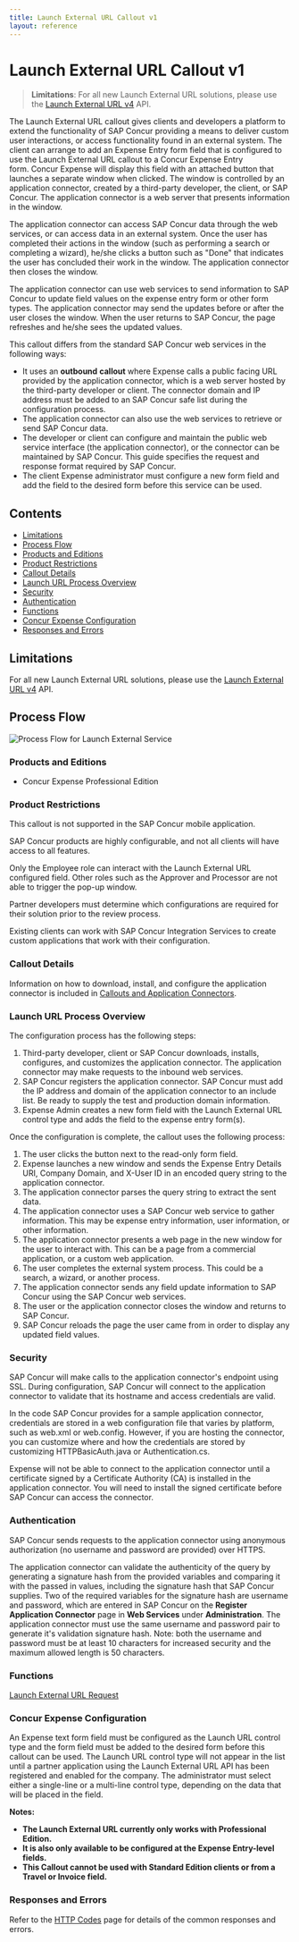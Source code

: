 ```yaml
---
title: Launch External URL Callout v1
layout: reference
---
```


# Launch External URL Callout v1

> **Limitations**: For all new Launch External URL solutions, please use the [Launch External URL v4](https://developer.concur.com/api-reference/callouts/v4.launch-external-url.html) API.

The Launch External URL callout gives clients and developers a platform to extend the functionality of SAP Concur providing a means to deliver custom user interactions, or access functionality found in an external system. The client can arrange to add an Expense Entry form field that is configured to use the Launch External URL callout to a Concur Expense Entry form. Concur Expense will display this field with an attached button that launches a separate window when clicked. The window is controlled by an application connector, created by a third-party developer, the client, or SAP Concur. The application connector is a web server that presents information in the window.

The application connector can access SAP Concur data through the web services, or can access data in an external system. Once the user has completed their actions in the window (such as performing a search or completing a wizard), he/she clicks a button such as "Done" that indicates the user has concluded their work in the window. The application connector then closes the window. 

The application connector can use web services to send information to SAP Concur to update field values on the expense entry form or other form types. The application connector may send the updates before or after the user closes the window. When the user returns to SAP Concur, the page refreshes and he/she sees the updated values.

This callout differs from the standard SAP Concur web services in the following ways:

* It uses an **outbound** **callout** where Expense calls a public facing URL provided by the application connector, which is a web server hosted by the third-party developer or client. The connector domain and IP address must be added to an SAP Concur safe list during the configuration process.  
* The application connector can also use the web services to retrieve or send SAP Concur data.
* The developer or client can configure and maintain the public web service interface (the application connector), or the connector can be maintained by SAP Concur. This guide specifies the request and response format required by SAP Concur.
* The client Expense administrator must configure a new form field and add the field to the desired form before this service can be used.

## Contents
* [Limitations](#limitations)
* [Process Flow](#process-flow)
* [Products and Editions](#products-editions)
* [Product Restrictions](#product-restrictions)
* [Callout Details](#concur-connect-callout-details)
* [Launch URL Process Overview](#launch-url-process-overview)
* [Security](#security)
* [Authentication](#authentication)
* [Functions](#functions)
* [Concur Expense Configuration](#concur-expense-config)
* [Responses and Errors](#responses-errors)

## <a name="limitations"></a>Limitations

For all new Launch External URL solutions, please use the [Launch External URL v4](https://developer.concur.com/api-reference/callouts/v4.launch-external-url.html) API.

## <a name="process-flow"></a>Process Flow

![Process Flow for Launch External Service](./launch-external-url.png)

### <a name="products-editions"></a>Products and Editions

* Concur Expense Professional Edition

### <a name="product-restrictions"></a>Product Restrictions

This callout is not supported in the SAP Concur mobile application.

SAP Concur products are highly configurable, and not all clients will have access to all features.

Only the Employee role can interact with the Launch External URL configured field. Other roles such as the Approver and Processor are not able to trigger the pop-up window.

Partner developers must determine which configurations are required for their solution prior to the review process.

Existing clients can work with SAP Concur Integration Services to create custom applications that work with their configuration.

### <a name="concur-connect-callout-details"></a>Callout Details

Information on how to download, install, and configure the application connector is included in [Callouts and Application Connectors](/api-reference/callouts/callouts-application-connectors.html).

### <a name="launch-url-process-overview"></a>Launch URL Process Overview

The configuration process has the following steps:

1. Third-party developer, client or SAP Concur downloads, installs, configures, and customizes the application connector. The application connector may make requests to the inbound web services.  
2. SAP Concur registers the application connector. SAP Concur must add the IP address and domain of the application connector to an include list. Be ready to supply the test and production domain information.  
3. Expense Admin creates a new form field with the Launch External URL control type and adds the field to the expense entry form(s).

Once the configuration is complete, the callout uses the following process:

1. The user clicks the button next to the read-only form field.
2. Expense launches a new window and sends the Expense Entry Details URI, Company Domain, and X-User ID in an encoded query string to the application connector.
3. The application connector parses the query string to extract the sent data.
4. The application connector uses a SAP Concur web service to gather information. This may be expense entry information, user information, or other information.
5. The application connector presents a web page in the new window for the user to interact with. This can be a page from a commercial application, or a custom web application.
6. The user completes the external system process. This could be a search, a wizard, or another process.
7. The application connector sends any field update information to SAP Concur using the SAP Concur web services.
8. The user or the application connector closes the window and returns to SAP Concur.
9. SAP Concur reloads the page the user came from in order to display any updated field values.

### <a name="security"></a>Security

SAP Concur will make calls to the application connector's endpoint using SSL. During configuration, SAP Concur will connect to the application connector to validate that its hostname and access credentials are valid.

In the code SAP Concur provides for a sample application connector, credentials are stored in a web configuration file that varies by platform, such as web.xml or web.config. However, if you are hosting the connector, you can customize where and how the credentials are stored by customizing HTTPBasicAuth.java or Authentication.cs.

Expense will not be able to connect to the application connector until a certificate signed by a Certificate Authority (CA) is installed in the application connector. You will need to install the signed certificate before SAP Concur can access the connector.

### <a name="authentication"></a>Authentication

SAP Concur sends requests to the application connector using anonymous authorization (no username and password are provided) over HTTPS.

The application connector can validate the authenticity of the query by generating a signature hash from the provided variables and comparing it with the passed in values, including the signature hash that SAP Concur supplies. Two of the required variables for the signature hash are username and password, which are entered in SAP Concur on the **Register Application Connector** page in **Web Services** under **Administration**. The application connector must use the same username and password pair to generate it's validation signature hash. Note: both the username and password must be at least 10 characters for increased security and the maximum allowed length is 50 characters.

### <a name="functions"></a>Functions
[Launch External URL Request][4]

###  <a name="concur-expense-config"></a>Concur Expense Configuration

An Expense text form field must be configured as the Launch URL control type and the form field must be added to the desired form before this callout can be used. The Launch URL control type will not appear in the list until a partner application using the Launch External URL API has been registered and enabled for the company. The administrator must select either a single-line or a multi-line control type, depending on the data that will be placed in the field.

**Notes:**

* **The Launch External URL currently only works with Professional Edition.**
* **It is also only available to be configured at the Expense Entry-level fields.**
* **This Callout cannot be used with Standard Edition clients or from a Travel or Invoice field.**

###  <a name="responses-errors"></a>Responses and Errors

Refer to the [HTTP Codes](/api-reference/http-status-codes.html) page for details of the common responses and errors.
 


[4]: /api-reference/callouts/launch-external-url-request.html
